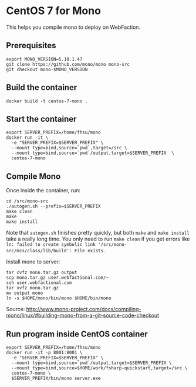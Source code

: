 # CentOS 7 for Mono

This helps you compile mono to deploy on WebFaction.

## Prerequisites

    export MONO_VERSION=5.10.1.47
    git clone https://github.com/mono/mono mono-src
    git checkout mono-$MONO_VERSION

## Build the container

    docker build -t centos-7-mono .

## Start the container

    export SERVER_PREFIX=/home/fhsu/mono
    docker run -it \
      -e "SERVER_PREFIX=$SERVER_PREFIX" \
      --mount type=bind,source=`pwd`,target=/src \
      --mount type=bind,source=`pwd`/output,target=$SERVER_PREFIX  \
      centos-7-mono

## Compile Mono

Once inside the container, run:

    cd /src/mono-src
    ./autogen.sh --prefix=$SERVER_PREFIX
    make clean
    make
    make install

Note that `autogen.sh` finishes pretty quickly, but both `make` and `make install` take a really long time. You only need to run `make clean` if you get errors like  `ln: failed to create symbolic link '/src/mono-src/mcs/class/lib/build': File exists`.

Install mono to server:

    tar cvfz mono.tar.gz output
    scp mono.tar.gz user.webfactional.com/~
    ssh user.webfactional.com
    tar xvfz mono.tar.gz
    mv output mono
    ln -s $HOME/mono/bin/mono $HOME/bin/mono

Source: http://www.mono-project.com/docs/compiling-mono/linux/#building-mono-from-a-git-source-code-checkout

## Run program inside CentOS container

    export SERVER_PREFIX=/home/fhsu/mono
    docker run -it -p 8001:8001 \
      -e "SERVER_PREFIX=$SERVER_PREFIX" \
      --mount type=bind,source=`pwd`/output,target=$SERVER_PREFIX \
      --mount type=bind,source=$HOME/work/fsharp-quickstart,target=/src \
      centos-7-mono \
      $SERVER_PREFIX/bin/mono server.exe
